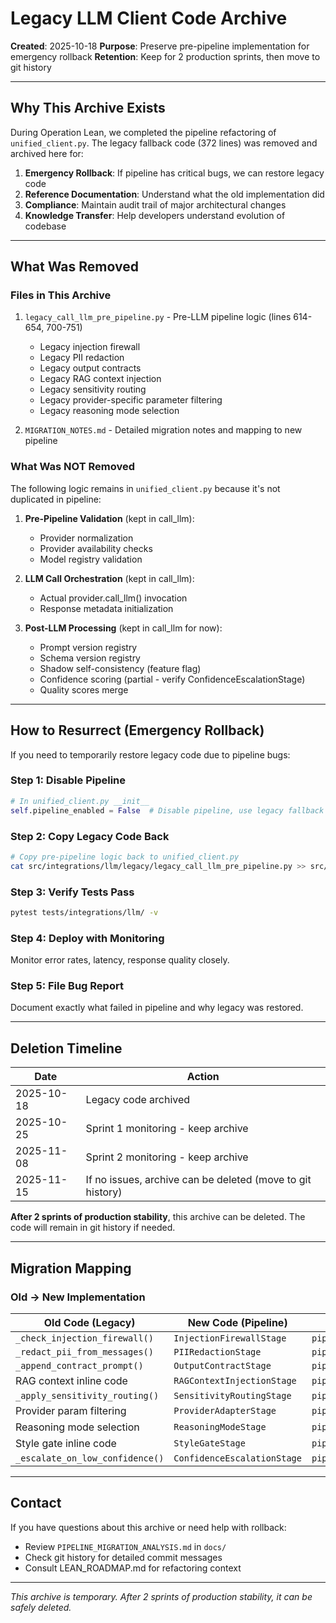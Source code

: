 # Legacy LLM Client Code Archive

**Created**: 2025-10-18
**Purpose**: Preserve pre-pipeline implementation for emergency rollback
**Retention**: Keep for 2 production sprints, then move to git history

---

## Why This Archive Exists

During Operation Lean, we completed the pipeline refactoring of `unified_client.py`. The legacy fallback code (372 lines) was removed and archived here for:

1. **Emergency Rollback**: If pipeline has critical bugs, we can restore legacy code
2. **Reference Documentation**: Understand what the old implementation did
3. **Compliance**: Maintain audit trail of major architectural changes
4. **Knowledge Transfer**: Help developers understand evolution of codebase

---

## What Was Removed

### Files in This Archive

1. `legacy_call_llm_pre_pipeline.py` - Pre-LLM pipeline logic (lines 614-654, 700-751)
   - Legacy injection firewall
   - Legacy PII redaction
   - Legacy output contracts
   - Legacy RAG context injection
   - Legacy sensitivity routing
   - Legacy provider-specific parameter filtering
   - Legacy reasoning mode selection

2. `MIGRATION_NOTES.md` - Detailed migration notes and mapping to new pipeline

### What Was NOT Removed

The following logic remains in `unified_client.py` because it's not duplicated in pipeline:

1. **Pre-Pipeline Validation** (kept in call_llm):
   - Provider normalization
   - Provider availability checks
   - Model registry validation

2. **LLM Call Orchestration** (kept in call_llm):
   - Actual provider.call_llm() invocation
   - Response metadata initialization

3. **Post-LLM Processing** (kept in call_llm for now):
   - Prompt version registry
   - Schema version registry
   - Shadow self-consistency (feature flag)
   - Confidence scoring (partial - verify ConfidenceEscalationStage)
   - Quality scores merge

---

## How to Resurrect (Emergency Rollback)

If you need to temporarily restore legacy code due to pipeline bugs:

### Step 1: Disable Pipeline
```python
# In unified_client.py __init__
self.pipeline_enabled = False  # Disable pipeline, use legacy fallback
```

### Step 2: Copy Legacy Code Back
```bash
# Copy pre-pipeline logic back to unified_client.py
cat src/integrations/llm/legacy/legacy_call_llm_pre_pipeline.py >> src/integrations/llm/unified_client.py
```

### Step 3: Verify Tests Pass
```bash
pytest tests/integrations/llm/ -v
```

### Step 4: Deploy with Monitoring
Monitor error rates, latency, response quality closely.

### Step 5: File Bug Report
Document exactly what failed in pipeline and why legacy was restored.

---

## Deletion Timeline

| Date | Action |
|------|--------|
| 2025-10-18 | Legacy code archived |
| 2025-10-25 | Sprint 1 monitoring - keep archive |
| 2025-11-08 | Sprint 2 monitoring - keep archive |
| 2025-11-15 | If no issues, archive can be deleted (move to git history) |

**After 2 sprints of production stability**, this archive can be deleted. The code will remain in git history if needed.

---

## Migration Mapping

### Old → New Implementation

| Old Code (Legacy) | New Code (Pipeline) | File |
|-------------------|---------------------|------|
| `_check_injection_firewall()` | `InjectionFirewallStage` | `pipeline/stages/injection_firewall.py` |
| `_redact_pii_from_messages()` | `PIIRedactionStage` | `pipeline/stages/pii_redaction.py` |
| `_append_contract_prompt()` | `OutputContractStage` | `pipeline/stages/output_contract.py` |
| RAG context inline code | `RAGContextInjectionStage` | `pipeline/stages/rag_context_injection.py` |
| `_apply_sensitivity_routing()` | `SensitivityRoutingStage` | `pipeline/stages/sensitivity_routing.py` |
| Provider param filtering | `ProviderAdapterStage` | `pipeline/stages/provider_adapter.py` |
| Reasoning mode selection | `ReasoningModeStage` | `pipeline/stages/reasoning_mode.py` |
| Style gate inline code | `StyleGateStage` | `pipeline/stages/style_gate.py` |
| `_escalate_on_low_confidence()` | `ConfidenceEscalationStage` | `pipeline/stages/confidence_escalation.py` |

---

## Contact

If you have questions about this archive or need help with rollback:
- Review `PIPELINE_MIGRATION_ANALYSIS.md` in `docs/`
- Check git history for detailed commit messages
- Consult LEAN_ROADMAP.md for refactoring context

---

*This archive is temporary. After 2 sprints of production stability, it can be safely deleted.*
